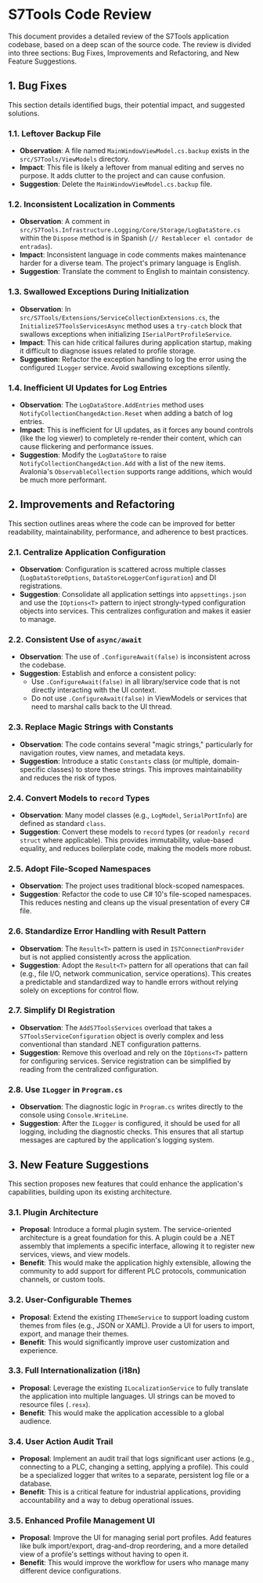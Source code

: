 # S7Tools Code Review

This document provides a detailed review of the S7Tools application codebase, based on a deep scan of the source code. The review is divided into three sections: Bug Fixes, Improvements and Refactoring, and New Feature Suggestions.

## 1. Bug Fixes

This section details identified bugs, their potential impact, and suggested solutions.

### 1.1. Leftover Backup File

-   **Observation**: A file named `MainWindowViewModel.cs.backup` exists in the `src/S7Tools/ViewModels` directory.
-   **Impact**: This file is likely a leftover from manual editing and serves no purpose. It adds clutter to the project and can cause confusion.
-   **Suggestion**: Delete the `MainWindowViewModel.cs.backup` file.

### 1.2. Inconsistent Localization in Comments

-   **Observation**: A comment in `src/S7Tools.Infrastructure.Logging/Core/Storage/LogDataStore.cs` within the `Dispose` method is in Spanish (`// Restablecer el contador de entradas`).
-   **Impact**: Inconsistent language in code comments makes maintenance harder for a diverse team. The project's primary language is English.
-   **Suggestion**: Translate the comment to English to maintain consistency.

### 1.3. Swallowed Exceptions During Initialization

-   **Observation**: In `src/S7Tools/Extensions/ServiceCollectionExtensions.cs`, the `InitializeS7ToolsServicesAsync` method uses a `try-catch` block that swallows exceptions when initializing `ISerialPortProfileService`.
-   **Impact**: This can hide critical failures during application startup, making it difficult to diagnose issues related to profile storage.
-   **Suggestion**: Refactor the exception handling to log the error using the configured `ILogger` service. Avoid swallowing exceptions silently.

### 1.4. Inefficient UI Updates for Log Entries

-   **Observation**: The `LogDataStore.AddEntries` method uses `NotifyCollectionChangedAction.Reset` when adding a batch of log entries.
-   **Impact**: This is inefficient for UI updates, as it forces any bound controls (like the log viewer) to completely re-render their content, which can cause flickering and performance issues.
-   **Suggestion**: Modify the `LogDataStore` to raise `NotifyCollectionChangedAction.Add` with a list of the new items. Avalonia's `ObservableCollection` supports range additions, which would be much more performant.

## 2. Improvements and Refactoring

This section outlines areas where the code can be improved for better readability, maintainability, performance, and adherence to best practices.

### 2.1. Centralize Application Configuration

-   **Observation**: Configuration is scattered across multiple classes (`LogDataStoreOptions`, `DataStoreLoggerConfiguration`) and DI registrations.
-   **Suggestion**: Consolidate all application settings into `appsettings.json` and use the `IOptions<T>` pattern to inject strongly-typed configuration objects into services. This centralizes configuration and makes it easier to manage.

### 2.2. Consistent Use of `async/await`

-   **Observation**: The use of `.ConfigureAwait(false)` is inconsistent across the codebase.
-   **Suggestion**: Establish and enforce a consistent policy:
    -   Use `.ConfigureAwait(false)` in all library/service code that is not directly interacting with the UI context.
    -   Do not use `.ConfigureAwait(false)` in ViewModels or services that need to marshal calls back to the UI thread.

### 2.3. Replace Magic Strings with Constants

-   **Observation**: The code contains several "magic strings," particularly for navigation routes, view names, and metadata keys.
-   **Suggestion**: Introduce a static `Constants` class (or multiple, domain-specific classes) to store these strings. This improves maintainability and reduces the risk of typos.

### 2.4. Convert Models to `record` Types

-   **Observation**: Many model classes (e.g., `LogModel`, `SerialPortInfo`) are defined as standard `class`.
-   **Suggestion**: Convert these models to `record` types (or `readonly record struct` where applicable). This provides immutability, value-based equality, and reduces boilerplate code, making the models more robust.

### 2.5. Adopt File-Scoped Namespaces

-   **Observation**: The project uses traditional block-scoped namespaces.
-   **Suggestion**: Refactor the code to use C# 10's file-scoped namespaces. This reduces nesting and cleans up the visual presentation of every C# file.

### 2.6. Standardize Error Handling with Result Pattern

-   **Observation**: The `Result<T>` pattern is used in `IS7ConnectionProvider` but is not applied consistently across the application.
-   **Suggestion**: Adopt the `Result<T>` pattern for all operations that can fail (e.g., file I/O, network communication, service operations). This creates a predictable and standardized way to handle errors without relying solely on exceptions for control flow.

### 2.7. Simplify DI Registration

-   **Observation**: The `AddS7ToolsServices` overload that takes a `S7ToolsServiceConfiguration` object is overly complex and less conventional than standard .NET configuration patterns.
-   **Suggestion**: Remove this overload and rely on the `IOptions<T>` pattern for configuring services. Service registration can be simplified by reading from the centralized configuration.

### 2.8. Use `ILogger` in `Program.cs`

-   **Observation**: The diagnostic logic in `Program.cs` writes directly to the console using `Console.WriteLine`.
-   **Suggestion**: After the `ILogger` is configured, it should be used for all logging, including the diagnostic checks. This ensures that all startup messages are captured by the application's logging system.

## 3. New Feature Suggestions

This section proposes new features that could enhance the application's capabilities, building upon its existing architecture.

### 3.1. Plugin Architecture

-   **Proposal**: Introduce a formal plugin system. The service-oriented architecture is a great foundation for this. A plugin could be a .NET assembly that implements a specific interface, allowing it to register new services, views, and view models.
-   **Benefit**: This would make the application highly extensible, allowing the community to add support for different PLC protocols, communication channels, or custom tools.

### 3.2. User-Configurable Themes

-   **Proposal**: Extend the existing `IThemeService` to support loading custom themes from files (e.g., JSON or XAML). Provide a UI for users to import, export, and manage their themes.
-   **Benefit**: This would significantly improve user customization and experience.

### 3.3. Full Internationalization (i18n)

-   **Proposal**: Leverage the existing `ILocalizationService` to fully translate the application into multiple languages. UI strings can be moved to resource files (`.resx`).
-   **Benefit**: This would make the application accessible to a global audience.

### 3.4. User Action Audit Trail

-   **Proposal**: Implement an audit trail that logs significant user actions (e.g., connecting to a PLC, changing a setting, applying a profile). This could be a specialized logger that writes to a separate, persistent log file or a database.
-   **Benefit**: This is a critical feature for industrial applications, providing accountability and a way to debug operational issues.

### 3.5. Enhanced Profile Management UI

-   **Proposal**: Improve the UI for managing serial port profiles. Add features like bulk import/export, drag-and-drop reordering, and a more detailed view of a profile's settings without having to open it.
-   **Benefit**: This would improve the workflow for users who manage many different device configurations.